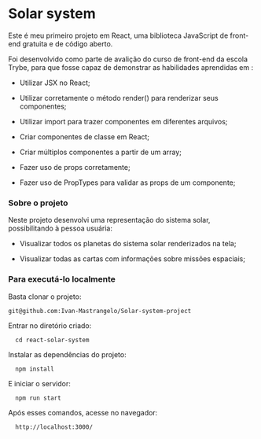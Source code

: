 
# Solar system
Este é meu primeiro projeto em React, uma biblioteca JavaScript de front-end gratuita e de código aberto.

Foi desenvolvido como parte de avalição do curso de front-end da escola Trybe, para que fosse capaz de demonstrar as habilidades aprendidas em :

- Utilizar JSX no React;

- Utilizar corretamente o método render() para renderizar seus componentes;

- Utilizar import para trazer componentes em diferentes arquivos;

- Criar componentes de classe em React;

- Criar múltiplos componentes a partir de um array;

- Fazer uso de props corretamente;

- Fazer uso de PropTypes para validar as props de um componente;

### Sobre o projeto

Neste projeto desenvolvi uma representação do sistema solar, possibilitando à pessoa usuária:

- Visualizar todos os planetas do sistema solar renderizados na tela;

- Visualizar todas as cartas com informações sobre missões espaciais;

### Para executá-lo localmente

Basta clonar o projeto:
```
git@github.com:Ivan-Mastrangelo/Solar-system-project
```
Entrar no diretório criado:
```
  cd react-solar-system
  ```
Instalar as dependências do projeto:
```
  npm install
  ```
E iniciar o servidor:
```
  npm run start
  ```
Após esses comandos, acesse no navegador:
```
  http://localhost:3000/
  ```
